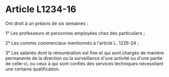 # Article L1234-16

Ont droit à un préavis de six semaines :

1° Les professeurs et personnes employées chez des particuliers ;

2° Les commis commerciaux mentionnés à l'article L. 1226-24 ;

3° Les salariés dont la rémunération est fixe et qui sont chargés de manière permanente de la direction ou la surveillance d'une activité ou d'une partie de celle-ci, ou ceux à qui sont confiés des services techniques nécessitant une certaine qualification.